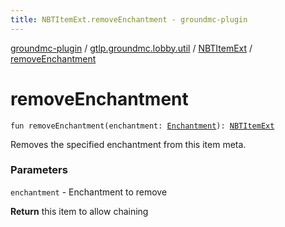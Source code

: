 ```yaml
---
title: NBTItemExt.removeEnchantment - groundmc-plugin
---
```


[groundmc-plugin](../../index.html) / [gtlp.groundmc.lobby.util](../index.html) / [NBTItemExt](index.html) / [removeEnchantment](.)

# removeEnchantment

`fun removeEnchantment(enchantment: `[`Enchantment`](https://hub.spigotmc.org/javadocs/spigot/org/bukkit/enchantments/Enchantment.html)`): `[`NBTItemExt`](index.html)

Removes the specified enchantment from this item meta.

### Parameters

`enchantment` - Enchantment to remove

**Return**
this item to allow chaining

